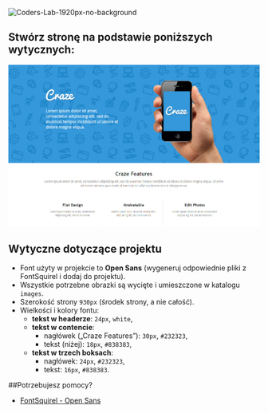 ![Coders-Lab-1920px-no-background](https://user-images.githubusercontent.com/152855/73064373-5ed69780-3ea1-11ea-8a71-3d370a5e7dd8.png)


## Stwórz stronę na podstawie poniższych wytycznych:

![layout](images/landing_page.jpg)

## Wytyczne dotyczące projektu
* Font użyty w projekcie to **Open Sans** (wygeneruj odpowiednie pliki z FontSquirel i dodaj do projektu).
* Wszystkie potrzebne obrazki są wycięte i umieszczone w katalogu `images`.
* Szerokość strony `930px` (środek strony, a nie całość).
* Wielkości i kolory fontu:
  * **tekst w headerze**: `24px`, `white`,
  * **tekst w contencie**:
    * nagłówek („Craze Features”): `30px`, `#232323`,  
    * tekst (niżej): `18px`, `#838383`,
  * **tekst w trzech boksach**:
    * nagłówek: `24px`, `#232323`,
    * tekst: `16px`, `#838383`.


##Potrzebujesz pomocy?
* [FontSquirel - Open Sans](http://www.fontsquirrel.com/fonts/open-sans)
